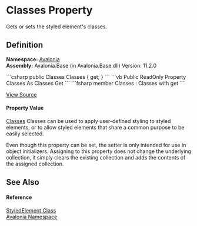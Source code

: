 # Classes Property


Gets or sets the styled element's classes.



## Definition
**Namespace:** <a href="N_Avalonia">Avalonia</a>  
**Assembly:** Avalonia.Base (in Avalonia.Base.dll) Version: 11.2.0

<Tabs groupId="api-code-preview">
<TabItem value="csharp" label="C#">
```csharp
public Classes Classes { get; }
```
</TabItem>
<TabItem value="vb" label="VB">
```vb
Public ReadOnly Property Classes As Classes
	Get
```
</TabItem>
<TabItem value="fsharp" label="F#">
```fsharp
member Classes : Classes with get
```
</TabItem>
</Tabs>



<a href="https://github.com/AvaloniaUI/Avalonia/tree/master/src/Avalonia.Base/StyledElement.cs#L190" title="View the source code">View Source</a>



#### Property Value
<a href="T_Avalonia_Controls_Classes">Classes</a>
Classes can be used to apply user-defined styling to styled elements, or to allow styled elements that share a common purpose to be easily selected.

Even though this property can be set, the setter is only intended for use in object initializers. Assigning to this property does not change the underlying collection, it simply clears the existing collection and adds the contents of the assigned collection.


## See Also


#### Reference
<a href="T_Avalonia_StyledElement">StyledElement Class</a>  
<a href="N_Avalonia">Avalonia Namespace</a>  

